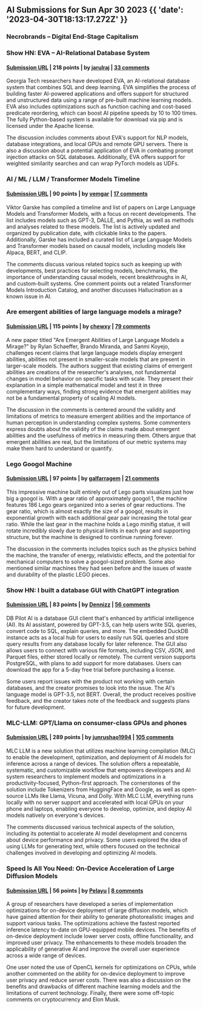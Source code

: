 ## AI Submissions for Sun Apr 30 2023 {{ 'date': '2023-04-30T18:13:17.272Z' }}

### Necrobrands – Digital End-Stage Capitalism

### Show HN: EVA – AI-Relational Database System

#### [Submission URL](https://github.com/georgia-tech-db/eva) | 218 points | by [jarulraj](https://news.ycombinator.com/user?id=jarulraj) | [33 comments](https://news.ycombinator.com/item?id=35764355)

Georgia Tech researchers have developed EVA, an AI-relational database system that combines SQL and deep learning. EVA simplifies the process of building faster AI-powered applications and offers support for structured and unstructured data using a range of pre-built machine learning models. EVA also includes optimizations such as function caching and cost-based predicate reordering, which can boost AI pipeline speeds by 10 to 100 times. The fully Python-based system is available for download via pip and is licensed under the Apache license.

The discussion includes comments about EVA's support for NLP models, database integrations, and local GPUs and remote GPU servers. There is also a discussion about a potential application of EVA in combating prompt injection attacks on SQL databases. Additionally, EVA offers support for weighted similarity searches and can wrap PyTorch models as UDFs.

### AI / ML / LLM / Transformer Models Timeline

#### [Submission URL](https://ai.v-gar.de/ml/transformer/timeline/) | 90 points | by [vemgar](https://news.ycombinator.com/user?id=vemgar) | [17 comments](https://news.ycombinator.com/item?id=35766022)

Viktor Garske has compiled a timeline and list of papers on Large Language Models and Transformer Models, with a focus on recent developments. The list includes models such as GPT-3, DALLE, and Pythia, as well as methods and analyses related to these models. The list is actively updated and organized by publication date, with clickable links to the papers. Additionally, Garske has included a curated list of Large Language Models and Transformer models based on causal models, including models like Alpaca, BERT, and CLIP.

The comments discuss various related topics such as keeping up with developments, best practices for selecting models, benchmarks, the importance of understanding causal models, recent breakthroughs in AI, and custom-built systems. One comment points out a related Transformer Models Introduction Catalog, and another discusses Hallucination as a known issue in AI.

### Are emergent abilities of large language models a mirage?

#### [Submission URL](https://arxiv.org/abs/2304.15004) | 115 points | by [chewxy](https://news.ycombinator.com/user?id=chewxy) | [79 comments](https://news.ycombinator.com/item?id=35768824)

A new paper titled "Are Emergent Abilities of Large Language Models a Mirage?" by Rylan Schaeffer, Brando Miranda, and Sanmi Koyejo, challenges recent claims that large language models display emergent abilities, abilities not present in smaller-scale models that are present in larger-scale models. The authors suggest that existing claims of emergent abilities are creations of the researcher's analyses, not fundamental changes in model behavior on specific tasks with scale. They present their explanation in a simple mathematical model and test it in three complementary ways, finding strong evidence that emergent abilities may not be a fundamental property of scaling AI models.

The discussion in the comments is centered around the validity and limitations of metrics to measure emergent abilities and the importance of human perception in understanding complex systems. Some commenters express doubts about the validity of the claims made about emergent abilities and the usefulness of metrics in measuring them. Others argue that emergent abilities are real, but the limitations of our metric systems may make them hard to understand or quantify.

### Lego Googol Machine

#### [Submission URL](https://brickexperimentchannel.wordpress.com/2023/04/29/lego-googol-machine/) | 97 points | by [galfarragem](https://news.ycombinator.com/user?id=galfarragem) | [21 comments](https://news.ycombinator.com/item?id=35761457)

This impressive machine built entirely out of Lego parts visualizes just how big a googol is. With a gear ratio of approximately googol:1, the machine features 186 Lego gears organized into a series of gear reductions. The gear ratio, which is almost exactly the size of a googol, results in exponential growth with each additional gear pair increasing the total gear ratio. While the last gear in the machine holds a Lego minifig statue, it will rotate incredibly slowly due to physical limits in each gear and supporting structure, but the machine is designed to continue running forever.

The discussion in the comments includes topics such as the physics behind the machine, the transfer of energy, relativistic effects, and the potential for mechanical computers to solve a googol-sized problem. Some also mentioned similar machines they had seen before and the issues of waste and durability of the plastic LEGO pieces.

### Show HN: I built a database GUI with ChatGPT integration

#### [Submission URL](https://www.dbpilot.io/) | 83 points | by [Dennizz](https://news.ycombinator.com/user?id=Dennizz) | [56 comments](https://news.ycombinator.com/item?id=35761979)

DB Pilot AI is a database GUI client that's enhanced by artificial intelligence (AI). Its AI assistant, powered by GPT-3.5, can help users write SQL queries, convert code to SQL, explain queries, and more. The embedded DuckDB instance acts as a local hub for users to easily run SQL queries and store query results from any database locally for later reference. The GUI also allows users to connect with various file formats, including CSV, JSON, and Parquet files, either stored locally or remotely. The current version supports PostgreSQL, with plans to add support for more databases. Users can download the app for a 5-day free trial before purchasing a license.

Some users report issues with the product not working with certain databases, and the creator promises to look into the issue. The AI's language model is GPT-3.5, not BERT. Overall, the product receives positive feedback, and the creator takes note of the feedback and suggests plans for future development.

### MLC-LLM: GPT/Llama on consumer-class GPUs and phones

#### [Submission URL](https://github.com/mlc-ai/mlc-llm) | 289 points | by [junrushao1994](https://news.ycombinator.com/user?id=junrushao1994) | [105 comments](https://news.ycombinator.com/item?id=35763483)

MLC LLM is a new solution that utilizes machine learning compilation (MLC) to enable the development, optimization, and deployment of AI models for inference across a range of devices. The solution offers a repeatable, systematic, and customizable workflow that empowers developers and AI system researchers to implement models and optimizations in a productivity-focused, Python-first approach. The cornerstones of the solution include Tokenizers from HuggingFace and Google, as well as open-source LLMs like Llama, Vicuna, and Dolly. With MLC LLM, everything runs locally with no server support and accelerated with local GPUs on your phone and laptops, enabling everyone to develop, optimize, and deploy AI models natively on everyone's devices.

The comments discussed various technical aspects of the solution, including its potential to accelerate AI model development and concerns about device performance and privacy. Some users explored the idea of using LLMs for generating text, while others focused on the technical challenges involved in developing and optimizing AI models.

### Speed Is All You Need: On-Device Acceleration of Large Diffusion Models

#### [Submission URL](https://arxiv.org/abs/2304.11267) | 56 points | by [Pelayu](https://news.ycombinator.com/user?id=Pelayu) | [8 comments](https://news.ycombinator.com/item?id=35766741)

A group of researchers have developed a series of implementation optimizations for on-device deployment of large diffusion models, which have gained attention for their ability to generate photorealistic images and support various tasks. The optimizations achieve the fastest reported inference latency to-date on GPU-equipped mobile devices. The benefits of on-device deployment include lower server costs, offline functionality, and improved user privacy. The enhancements to these models broaden the applicability of generative AI and improve the overall user experience across a wide range of devices.

One user noted the use of OpenCL kernels for optimizations on CPUs, while another commented on the ability for on-device deployment to improve user privacy and reduce server costs. There was also a discussion on the benefits and drawbacks of different machine learning models and the limitations of current technology. Finally, there were some off-topic comments on cryptocurrency and Elon Musk.
